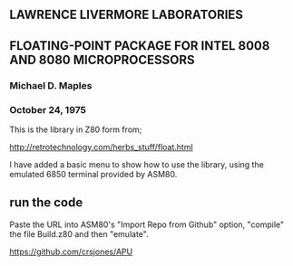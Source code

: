 
## LAWRENCE LIVERMORE LABORATORIES
## FLOATING-POINT PACKAGE FOR INTEL 8008 AND 8080 MICROPROCESSORS
### Michael D. Maples
### October 24, 1975

This is the library in Z80 form from;

http://retrotechnology.com/herbs_stuff/float.html

I have added a basic menu to show how to use the library, using the emulated 6850 terminal provided
by ASM80.

## run the code
Paste the URL into ASM80's "Import Repo from Github" option, "compile" the file
Build.z80 and then "emulate".

https://github.com/crsjones/APU










